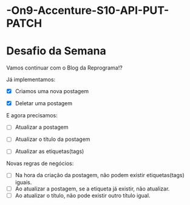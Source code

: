# -On9-Accenture-S10-API-PUT-PATCH
# Desafio da Semana

Vamos continuar com o Blog da Reprograma!?

Já implementamos:

- [X] Criamos uma nova postagem

- [X] Deletar uma postagem

E agora precisamos:

- [ ] Atualizar a postagem
- [ ] Atualizar o título da postagem
- [ ] Atualizar as etiquetas(tags)


Novas regras de negócios:

- [ ] Na hora da criação da postagem, não podem existir etiquetas(tags) iguais.
- [ ] Ao atualizar a postagem, se a etiqueta já existir, não atualizar. 
- [ ] Ao atualizar o título, não pode existir outro título igual.

